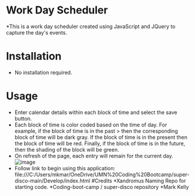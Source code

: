 # Work Day Scheduler
*This is a work day scheduler created using JavaScript and JQuery to capture the day's events.
# Installation
* No installation required.
# Usage
* Enter calendar details within each block of time and select the save button. 
* Each block of time is color coded based on the time of day. For example, if the block of time is in the past > then the corresponding block of time will be dark gray. If the block of time is in the present then the block of time will be red. Finally, if the block of time is in the future, then the shading of the block will be green. 
* On refresh of the page, each entry will remain for the current day. 
![image](https://user-images.githubusercontent.com/108310217/183535470-b073625e-360b-46b2-9ae1-c87108cca23e.png)
* Follow link to begin using this application: file:///C:/Users/mkmar/OneDrive/UMN%20Coding%20Bootcamp/super-disco-main/Develop/index.html
#Credits
*Xandromus Naming Repo for starting code.
*Coding-boot-camp / super-disco repository
*Mark Kelly

